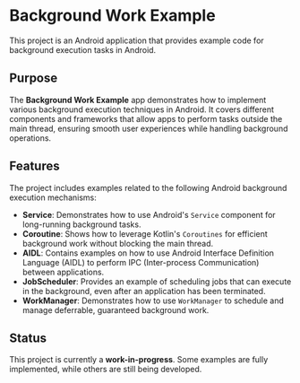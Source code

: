 # Background Work Example

This project is an Android application that provides example code for background execution tasks in Android.

## Purpose

The **Background Work Example** app demonstrates how to implement various background execution techniques in Android. It covers different components and frameworks that allow apps to perform tasks outside the main thread, ensuring smooth user experiences while handling background operations.

## Features

The project includes examples related to the following Android background execution mechanisms:

- **Service**: Demonstrates how to use Android's `Service` component for long-running background tasks.
- **Coroutine**: Shows how to leverage Kotlin's `Coroutines` for efficient background work without blocking the main thread.
- **AIDL**: Contains examples on how to use Android Interface Definition Language (AIDL) to perform IPC (Inter-process Communication) between applications.
- **JobScheduler**: Provides an example of scheduling jobs that can execute in the background, even after an application has been terminated.
- **WorkManager**: Demonstrates how to use `WorkManager` to schedule and manage deferrable, guaranteed background work.

## Status

This project is currently a **work-in-progress**. Some examples are fully implemented, while others are still being developed.
